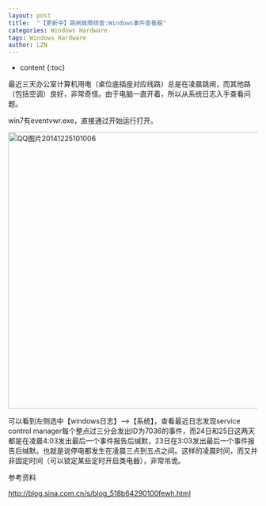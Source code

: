 ```yaml
---
layout: post
title:  "【更新中】跳闸故障排查:Windows事件查看器" 
categories: Windows Hardware
tags: Windows Hardware
author: LZN
---
```


* content
{:toc}

最近三天办公室计算机用电（桌位底插座对应线路）总是在凌晨跳闸，而其他路（包括空调）良好，非常奇怪。由于电脑一直开着，所以从系统日志入手查看问题。

win7有eventvwr.exe，直接通过开始运行打开。

<a href="http://222.200.180.66:1234/L_Zealot/blog/wordpress/wp-content/uploads/2014/12/QQ图片20141225101006.jpg"><img class="alignnone size-full wp-image-371" src="http://222.200.180.66:1234/L_Zealot/blog/wordpress/wp-content/uploads/2014/12/QQ图片20141225101006.jpg" alt="QQ图片20141225101006" width="1160" height="558" /></a>

可以看到左侧选中【windows日志】--&gt;【系统】，查看最近日志发现service control manager每个整点过三分会发出ID为7036的事件，而24日和25日这两天都是在凌晨4:03发出最后一个事件报告后缄默，23日在3:03发出最后一个事件报告后缄默。也就是说停电都发生在凌晨三点到五点之间。这样的凌晨时间，而又并非固定时间（可以锁定某些定时开启类电器），非常吊诡。

参考资料

http://blog.sina.com.cn/s/blog_518b64290100fewh.html
